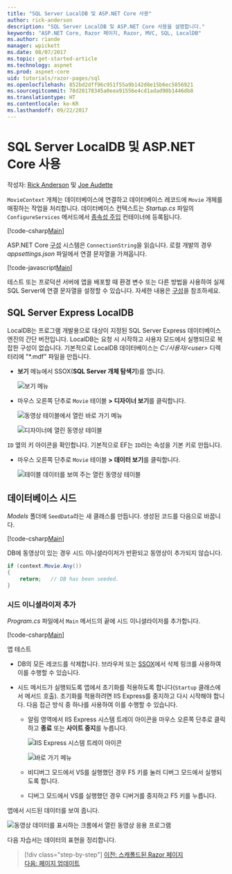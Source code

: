 ```yaml
---
title: "SQL Server LocalDB 및 ASP.NET Core 사용"
author: rick-anderson
description: "SQL Server LocalDB 및 ASP.NET Core 사용을 설명합니다."
keywords: "ASP.NET Core, Razor 페이지, Razor, MVC, SQL, LocalDB"
ms.author: riande
manager: wpickett
ms.date: 08/07/2017
ms.topic: get-started-article
ms.technology: aspnet
ms.prod: aspnet-core
uid: tutorials/razor-pages/sql
ms.openlocfilehash: 852bd2dff96c951f55a9b142d8e15b6ec5856921
ms.sourcegitcommit: 78d28178345a0eea91556e4cd1adad98b1446db8
ms.translationtype: HT
ms.contentlocale: ko-KR
ms.lasthandoff: 09/22/2017
---
```

# <a name="working-with-sql-server-localdb-and-aspnet-core"></a>SQL Server LocalDB 및 ASP.NET Core 사용

작성자: [Rick Anderson](https://twitter.com/RickAndMSFT) 및 [Joe Audette](https://twitter.com/joeaudette) 

`MovieContext` 개체는 데이터베이스에 연결하고 데이터베이스 레코드에 `Movie` 개체를 매핑하는 작업을 처리합니다. 데이터베이스 컨텍스트는 *Startup.cs* 파일의 `ConfigureServices` 메서드에서 [종속성 주입](xref:fundamentals/dependency-injection) 컨테이너에 등록됩니다.

[!code-csharp[Main](razor-pages-start/sample/RazorPagesMovie/Startup.cs?name=snippet_ConfigureServices&highlight=6-7)]

ASP.NET Core [구성](xref:fundamentals/configuration) 시스템은 `ConnectionString`을 읽습니다. 로컬 개발의 경우 *appsettings.json* 파일에서 연결 문자열을 가져옵니다.

[!code-javascript[Main](razor-pages-start/sample/RazorPagesMovie/appsettings.json?highlight=2&range=8-10)]

테스트 또는 프로덕션 서버에 앱을 배포할 때 환경 변수 또는 다른 방법을 사용하여 실제 SQL Server에 연결 문자열을 설정할 수 있습니다. 자세한 내용은 [구성](xref:fundamentals/configuration)을 참조하세요.

## <a name="sql-server-express-localdb"></a>SQL Server Express LocalDB

LocalDB는 프로그램 개발용으로 대상이 지정된 SQL Server Express 데이터베이스 엔진의 간단 버전입니다. LocalDB는 요청 시 시작하고 사용자 모드에서 실행되므로 복잡한 구성이 없습니다. 기본적으로 LocalDB 데이터베이스는 *C:/사용자/\<user\>* 디렉터리에 "\*.mdf" 파일을 만듭니다.

<a name="ssox"></a>
* **보기** 메뉴에서 SSOX(**SQL Server 개체 탐색기**)를 엽니다.

  ![보기 메뉴](sql/_static/ssox.png)

* 마우스 오른쪽 단추로 `Movie` 테이블 **> 디자이너 보기**를 클릭합니다.

  ![동영상 테이블에서 열린 바로 가기 메뉴](sql/_static/design.png)

  ![디자이너에 열린 동영상 테이블](sql/_static/dv.png)

`ID` 옆의 키 아이콘을 확인합니다. 기본적으로 EF는 `ID`라는 속성을 기본 키로 만듭니다.

* 마우스 오른쪽 단추로 `Movie` 테이블 **> 데이터 보기**를 클릭합니다.

  ![테이블 데이터를 보여 주는 열린 동영상 테이블](sql/_static/vd22.png)

## <a name="seed-the-database"></a>데이터베이스 시드

*Models* 폴더에 `SeedData`라는 새 클래스를 만듭니다. 생성된 코드를 다음으로 바꿉니다.

[!code-csharp[Main](razor-pages-start/sample/RazorPagesMovie/Models/SeedData.cs?name=snippet_1)]

DB에 동영상이 있는 경우 시드 이니셜라이저가 반환되고 동영상이 추가되지 않습니다.

```csharp
if (context.Movie.Any())
{
    return;   // DB has been seeded.
}
```
<a name="si"></a>
### <a name="add-the-seed-initializer"></a>시드 이니셜라이저 추가

*Program.cs* 파일에서 `Main` 메서드의 끝에 시드 이니셜라이저를 추가합니다.

[!code-csharp[Main](razor-pages-start/sample/RazorPagesMovie/Program.cs?highlight=6,17-32)]

앱 테스트

* DB의 모든 레코드를 삭제합니다. 브라우저 또는 [SSOX](xref:tutorials/razor-pages/new-field#ssox)에서 삭제 링크를 사용하여 이를 수행할 수 있습니다.
* 시드 메서드가 실행되도록 앱에서 초기화를 적용하도록 합니다(`Startup` 클래스에서 메서드 호출). 초기화를 적용하려면 IIS Express를 중지하고 다시 시작해야 합니다. 다음 접근 방식 중 하나를 사용하여 이를 수행할 수 있습니다.

  * 알림 영역에서 IIS Express 시스템 트레이 아이콘을 마우스 오른쪽 단추로 클릭하고 **종료** 또는 **사이트 중지**를 누릅니다.

    ![IIS Express 시스템 트레이 아이콘](../first-mvc-app/working-with-sql/_static/iisExIcon.png)

    ![바로 가기 메뉴](sql/_static/stopIIS.png)

   * 비디버그 모드에서 VS를 실행했던 경우 F5 키를 눌러 디버그 모드에서 실행되도록 합니다.
   * 디버그 모드에서 VS를 실행했던 경우 디버거를 중지하고 F5 키를 누릅니다.
   
앱에서 시드된 데이터를 보여 줍니다.

![동영상 데이터를 표시하는 크롬에서 열린 동영상 응용 프로그램](sql/_static/m55.png)

다음 자습서는 데이터의 표현을 정리합니다.

>[!div class="step-by-step"]
[이전: 스캐폴드된 Razor 페이지](xref:tutorials/razor-pages/page)   
[다음: 페이지 업데이트](xref:tutorials/razor-pages/da1)
